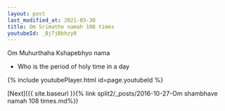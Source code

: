 ```yaml
---
layout: post
last_modified_at: 2021-03-30
title: Om Srimathe namah 108 times
youtubeId: _Bj7jBbhzy0
---
```

 
 
Om Muhurthaha Kshapebhyo nama 
 
 -  Who is the period of holy time in a day 
 
  
 
  
 
 
 
 
 
 


{% include youtubePlayer.html id=page.youtubeId %}
 
[Next]({{ site.baseurl }}{% link  split2/_posts/2016-10-27-Om shambhave namah 108 times.md%})
 
